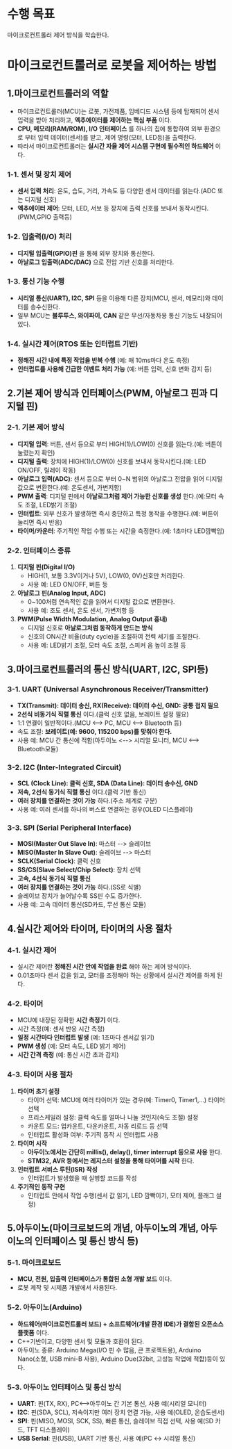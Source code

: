 # 수행 목표
마이크로컨트롤러 제어 방식을 학습한다.

# 마이크로컨트롤러로 로봇을 제어하는 방법
## 1.마이크로컨트롤러의 역할
 - 마이크로컨트롤러(MCU)는 로봇, 가전제품, 임베디드 시스템 등에 탑재되어 센서 입력을 받아 처리하고, **엑추에이터를 제어하는 핵심 부품** 이다.  
 - **CPU, 메모리(RAM/ROM), I/O 인터페이스** 를 하나의 칩에 통합하여 외부 환경으로 부터 입력 데이터(센서)를 받고, 제어 명령(모터, LED등)을 출력한다.  
 - 따라서 마이크로컨트롤러는 **실시간 자율 제어 시스템 구현에 필수적인 하드웨어** 이다. 
### 1-1. 센서 및 장치 제어
 - **센서 입력 처리**: 온도, 습도, 거리, 가속도 등 다양한 센서 데이터를 읽는다.(ADC 또는 디지털 신호)
 - **액추에이터 제어**: 모터, LED, 서보 등 장치에 출력 신호를 보내서 동작시킨다.(PWM,GPIO 출력등)
### 1-2. 입출력(I/O) 처리
 - **디지털 입출력(GPIO)핀** 을 통해 외부 장치와 통신한다.
 - **아날로그 입출력(ADC/DAC)** 으로 전압 기반 신호를 처리한다.
### 1-3. 통신 기능 수행
 - **시리얼 통신(UART), I2C, SPI** 등을 이용해 다른 장치(MCU, 센서, 메모리)와 데이터를 송수신한다.
 - 일부 MCU는 **블루투스, 와이파이, CAN** 같은 무선/자동차용 통신 기능도 내장되어 있다.
### 1-4. 실시간 제어(RTOS 또는 인터럽트 기반)
 - **정해진 시간 내에 특정 작업을 반복 수행** (예: 매 10ms마다 온도 측정)
 - **인터럽트를 사용해 긴급한 이벤트 처리 가능** (예: 버튼 입력, 신호 변화 감지 등) 

## 2.기본 제어 방식과 인터페이스(PWM, 아날로그 핀과 디지털 핀)
### 2-1. 기본 제어 방식
 - **디지털 입력**: 버튼, 센서 등으로 부터 HIGH(1)/LOW(0) 신호를 읽는다.(예: 버튼이 눌렸는지 확인)
 - **디지털 출력**: 장치에 HIGH(1)/LOW(0) 신호를 보내서 동작시킨다.(예: LED ON/OFF, 릴레이 작동)
 - **아날로그 입력(ADC)**: 센서 등으로 부터 0~N 범위의 아날로그 전압을 읽어 디지털 값으로 변환한다.(예: 온도센서, 가변저항)
 - **PWM 출력**: 디지털 핀에서 **아날로그처럼 제어 가능한 신호를 생성** 한다.(예:모터 속도 조절, LED밝기 조절)
 - **인터럽트**: 외부 신호가 발생하면 즉시 중단하고 특정 동작을 수행한다.(예: 버튼이 눌리면 즉시 반응)
 - **타이머/카운터**: 주기적인 작업 수행 또는 시간을 측정한다.(예: 1초마다 LED깜빡임)
### 2-2. 인터페이스 종류
1. **디지털 핀(Digital I/O)**
     - HIGH(1, 보통 3.3V이거나 5V), LOW(0, 0V)신호만 처리한다.  
     - 사용 예: LED ON/OFF, 버튼 등  
2. **아날로그 핀(Analog Input, ADC)**
     - 0~100처럼 연속적인 값을 읽어서 디지털 값으로 변환한다. 
     - 사용 예: 조도 센서, 온도 센서, 가변저항 등  
3. **PWM(Pulse Width Modulation, Analog Output 흉내)**
     - 디지털 신호로 **아날로그처럼 동작하게 만드는 방식** 
     - 신호의 ON시간 비율(duty cycle)을 조절하여 전력 세기를 조절한다.
     - 사용 예: LED밝기 조절, 모터 속도 조절, 스피커 음 높이 조절 등

## 3.마이크로컨트롤러의 통신 방식(UART, I2C, SPI등)
### 3-1. UART (Universal Asynchronous Receiver/Transmitter)
 - **TX(Transmit): 데이터 송신, RX(Receive): 데이터 수신, GND: 공통 접지 필요**
 - **2선식 비동기식 직렬 통신** 이다.(클럭 신호 없음, 보레이트 설정 필요)
 - 1:1 연결이 일반적이다.(MCU <--> PC, MCU <--> Bluetooth 등)
 - 속도 조절: **보레이트(예: 9600, 115200 bps)를 맞춰야 한다.**
 - 사용 예: MCU 간 통신에 적합(아두이노 <--> 시리얼 모니터, MCU <--> Bluetooth모듈)
### 3-2. I2C (Inter-Integrated Circuit)
 - **SCL (Clock Line): 클럭 신호, SDA (Data Line): 데이터 송수신, GND**
 - **저속, 2선식 동기식 직렬 통신** 이다.(클럭 기반 통신)
 - **여러 장치를 연결하는 것이 가능** 하다.(주소 체계로 구분)
 - 사용 예: 여러 센서를 하나의 버스로 연결하는 경우(OLED 디스플레이)
### 3-3. SPI (Serial Peripheral Interface)
 - **MOSI(Master Out Slave In)**: 마스터 --> 슬레이브
 - **MISO(Master In Slave Out)**: 슬레이브 --> 마스터
 - **SCLK(Serial Clock)**: 클럭 신호 
 - **SS/CS(Slave Select/Chip Select)**: 장치 선택
 - **고속, 4선식 동기식 직렬 통신**
 - **여러 장치를 연결하는 것이 가능** 하다.(SS로 식별)
 - 슬레이브 장치가 늘어날수록 SS핀 수도 증가한다.
 - 사용 예: 고속 데이터 통신(SD카드, 무선 통신 모듈)

## 4.실시간 제어와 타이머, 타이머의 사용 절차
### 4-1. 실시간 제어
 - 실시간 제어란 **정해진 시간 안에 작업을 완료** 해야 하는 제어 방식이다.  
 - 0.01초마다 센서 값을 읽고, 모터를 조정해야 하는 상황에서 실시간 제어를 하게 된다.  
### 4-2. 타이머
 - MCU에 내장된 정확한 **시간 측정기** 이다.  
 - 시간 측정(예: 센서 반응 시간 측정)
 - **일정 시간마다 인터럽트 발생** (예: 1초마다 센서값 읽기)
 - **PWM 생성** (예: 모터 속도, LED 밝기 제어)
 - **시간 간격 측정** (예: 통신 시간 초과 감지)
### 4-3. 타이머 사용 절차
1. **타이머 초기 설정**
     - 타이머 선택: MCU에 여러 타이머가 있는 경우(예: Timer0, Timer1,...) 타이머 선택
     - 프리스케일러 설정: 클럭 속도를 얼마나 나눌 것인지(속도 조절) 설정
     - 카운트 모드: 업카운트, 다운카운트, 자동 리로드 등 선택
     - 인터럽트 활성화 여부: 주기적 동작 시 인터럽트 사용
2. **타이머 시작**
     - **아두이노에서는 간단히  millis(), delay(), timer interrupt 등으로 사용** 한다.
     - **STM32, AVR 등에서는 레지스터 설정을 통해 타이머를 시작** 한다.
3. **인터럽트 서비스 루틴(ISR) 작성**
     - 인터럽트가 발생했을 때 실행할 코드를 작성
4. **주기적인 동작 구현**
     - 인터럽트 안에서 작업 수행(센서 값 읽기, LED 깜빡이기, 모터 제어, 플래그 설정)

## 5.아두이노(마이크로보드의 개념, 아두이노의 개념, 아두이노의 인터페이스 및 통신 방식 등)
### 5-1. 마이크로보드
 - **MCU, 전원, 입출력 인터페이스가 통합된 소형 개발 보드** 이다.  
 - 로봇 제작 및 시제품 개발에서 사용된다.  
### 5-2. 아두이노(Arduino)
 - **하드웨어(마이크로컨트롤러 보드) + 소프트웨어(개발 환경 IDE)가 결합된 오픈소스 플랫폼** 이다. 
 - C++기반이고, 다양한 센서 및 모듈과 호환이 된다. 
 - 아두이노 종류: Arduino Mega(I/O 핀 수 많음, 큰 프로젝트용), Arduino Nano(소형, USB mini-B 사용), Arduino Due(32bit, 고성능 작업에 적합)등이 있다.

### 5-3. 아두이노 인터페이스 및 통신 방식
 - **UART**: 핀(TX, RX), PC<-->아두이노 간 기본 통신, 사용 예(시리얼 모니터)
 - **I2C**: 핀(SDA, SCL), 저속이지만 여러 장치 연결 가능, 사용 예(OLED, 온습도센서)
 - **SPI**: 핀(MISO, MOSI, SCK, SS), 빠른 통신, 슬레이브 직접 선택, 사용 예(SD 카드, TFT 디스플레이)
 - **USB Serial**: 핀(USB), UART 기반 통신, 사용 예(PC ↔ 시리얼 통신)


